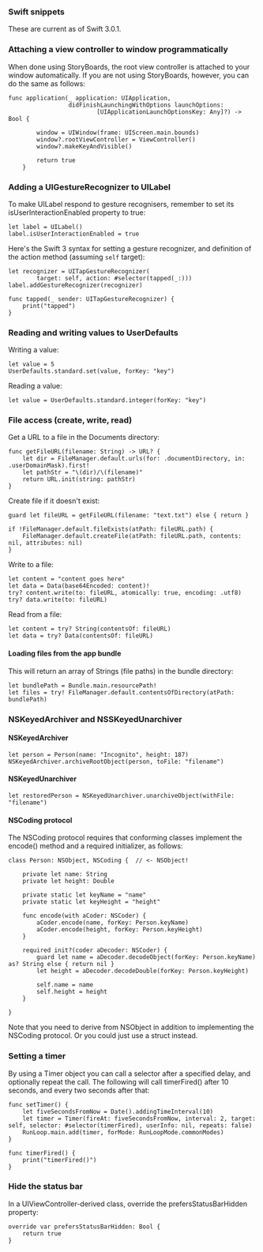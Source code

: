 ### Swift snippets

These are current as of Swift 3.0.1.

### Attaching a view controller to window programmatically

When done using StoryBoards, the root view controller is attached to your window automatically. If you are not using StoryBoards, however, you can do the same as follows:

```
func application(_ application: UIApplication,
                 didFinishLaunchingWithOptions launchOptions:
                         [UIApplicationLaunchOptionsKey: Any]?) -> Bool {

        window = UIWindow(frame: UIScreen.main.bounds)
        window?.rootViewController = ViewController()
        window?.makeKeyAndVisible()

        return true
    }
```

### Adding a UIGestureRecognizer to UILabel

To make UILabel respond to gesture recognisers, remember to set its isUserInteractionEnabled property to true:

```
let label = UILabel()
label.isUserInteractionEnabled = true
```

Here's the Swift 3 syntax for setting a gesture recognizer, and definition of the action method (assuming <code>self</code> target):

```
let recognizer = UITapGestureRecognizer(
        target: self, action: #selector(tapped(_:)))
label.addGestureRecognizer(recognizer)

func tapped(_ sender: UITapGestureRecognizer) {
    print("tapped")
}
```

### Reading and writing values to UserDefaults
Writing a value:
```
let value = 5
UserDefaults.standard.set(value, forKey: "key")
```

Reading a value:
```
let value = UserDefaults.standard.integer(forKey: "key")
```

### File access (create, write, read)
Get a URL to a file in the Documents directory:
```
func getFileURL(filename: String) -> URL? {
    let dir = FileManager.default.urls(for: .documentDirectory, in: .userDomainMask).first!
    let pathStr = "\(dir)/\(filename)"
    return URL.init(string: pathStr)
}
```

Create file if it doesn't exist:
```
guard let fileURL = getFileURL(filename: "text.txt") else { return }

if !FileManager.default.fileExists(atPath: fileURL.path) {
    FileManager.default.createFile(atPath: fileURL.path, contents: nil, attributes: nil)
}
```

Write to a file:
```
let content = "content goes here"
let data = Data(base64Encoded: content)!
try? content.write(to: fileURL, atomically: true, encoding: .utf8)
try? data.write(to: fileURL)
```

Read from a file:
```
let content = try? String(contentsOf: fileURL)
let data = try? Data(contentsOf: fileURL)
```

#### Loading files from the app bundle
This will return an array of Strings (file paths) in the bundle directory:
```
let bundlePath = Bundle.main.resourcePath!
let files = try! FileManager.default.contentsOfDirectory(atPath: bundlePath)
```

### NSKeyedArchiver and NSSKeyedUnarchiver

#### NSKeyedArchiver
```
let person = Person(name: "Incognito", height: 187)
NSKeyedArchiver.archiveRootObject(person, toFile: "filename")
```

#### NSKeyedUnarchiver
```
let restoredPerson = NSKeyedUnarchiver.unarchiveObject(withFile: "filename")
```

#### NSCoding protocol

The NSCoding protocol requires that conforming classes implement the encode() method and a required initializer, as follows:
```
class Person: NSObject, NSCoding {  // <- NSObject!

    private let name: String
    private let height: Double

    private static let keyName = "name"
    private static let keyHeight = "height"

    func encode(with aCoder: NSCoder) {
        aCoder.encode(name, forKey: Person.keyName)
        aCoder.encode(height, forKey: Person.keyHeight)
    }

    required init?(coder aDecoder: NSCoder) {
        guard let name = aDecoder.decodeObject(forKey: Person.keyName) as? String else { return nil }
        let height = aDecoder.decodeDouble(forKey: Person.keyHeight)

        self.name = name
        self.height = height
    }

}
```

Note that you need to derive from NSObject in addition to implementing the NSCoding protocol. Or you could just use a struct instead.

### Setting a timer
By using a Timer object you can call a selector after a specified delay, and optionally repeat the call. The following will call timerFired() after 10 seconds, and every two seconds after that:
```
func setTimer() {
    let fiveSecondsFromNow = Date().addingTimeInterval(10)
    let timer = Timer(fireAt: fiveSecondsFromNow, interval: 2, target: self, selector: #selector(timerFired), userInfo: nil, repeats: false)
    RunLoop.main.add(timer, forMode: RunLoopMode.commonModes)
}

func timerFired() {
    print("timerFired()")
}
```

### Hide the status bar
In a UIViewController-derived class, override the prefersStatusBarHidden property:
```
override var prefersStatusBarHidden: Bool {
    return true
}
```
